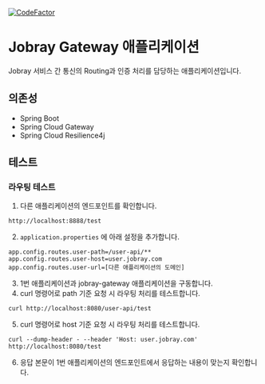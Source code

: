 [![CodeFactor](https://www.codefactor.io/repository/github/nhnsoft-cst-toy/jobray-gateway/badge)](https://www.codefactor.io/repository/github/nhnsoft-cst-toy/jobray-gateway)
# Jobray Gateway 애플리케이션
Jobray 서비스 간 통신의 Routing과 인증 처리를 담당하는 애플리케이션입니다.

## 의존성
* Spring Boot
* Spring Cloud Gateway
* Spring Cloud Resilience4j

## 테스트
### 라우팅 테스트
1. 다른 애플리케이션의 엔드포인트를 확인합니다.
```
http://localhost:8888/test
```
2. `application.properties` 에 아래 설정을 추가합니다.
```properties
app.config.routes.user-path=/user-api/**
app.config.routes.user-host=user.jobray.com
app.config.routes.user-url=[다른 애플리케이션의 도메인]
```
3. 1번 애플리케이션과 jobray-gateway 애플리케이션을 구동합니다.
4. curl 명령어로 path 기준 요청 시 라우팅 처리를 테스트합니다.
```shell
curl http://localhost:8080/user-api/test
```
5. curl 명령어로 host 기준 요청 시 라우팅 처리를 테스트합니다.
```shell
curl --dump-header - --header 'Host: user.jobray.com' http://localhost:8080/test
```
6. 응답 본문이 1번 애플리케이션의 엔드포인트에서 응답하는 내용이 맞는지 확인합니다.